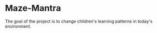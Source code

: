 # Maze-Mantra
The goal of the project is to change children's learning patterns in today's environment.
